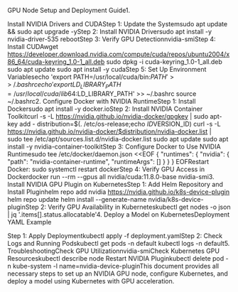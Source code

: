 GPU Node Setup and Deployment Guide1. 

Install NVIDIA Drivers and CUDAStep 1: Update the Systemsudo apt update && sudo apt upgrade -yStep 2: Install NVIDIA Driversudo apt install -y nvidia-driver-535
rebootStep 3: Verify GPU Detectionnvidia-smiStep 4: Install CUDAwget https://developer.download.nvidia.com/compute/cuda/repos/ubuntu2004/x86_64/cuda-keyring_1.0-1_all.deb
sudo dpkg -i cuda-keyring_1.0-1_all.deb
sudo apt update
sudo apt install -y cudaStep 5: Set Up Environment Variablesecho 'export PATH=/usr/local/cuda/bin:$PATH' >> ~/.bashrc
echo 'export LD_LIBRARY_PATH=/usr/local/cuda/lib64:$LD_LIBRARY_PATH' >> ~/.bashrc
source ~/.bashrc2. Configure Docker with NVIDIA RuntimeStep 1: Install Dockersudo apt install -y docker.ioStep 2: Install NVIDIA Container Toolkitcurl -s -L https://nvidia.github.io/nvidia-docker/gpgkey | sudo apt-key add -
distribution=$(. /etc/os-release;echo $ID$VERSION_ID)
curl -s -L https://nvidia.github.io/nvidia-docker/$distribution/nvidia-docker.list | \
sudo tee /etc/apt/sources.list.d/nvidia-docker.list
sudo apt update
sudo apt install -y nvidia-container-toolkitStep 3: Configure Docker to Use NVIDIA Runtimesudo tee /etc/docker/daemon.json <<EOF
{
    "runtimes": {
        "nvidia": {
            "path": "nvidia-container-runtime",
            "runtimeArgs": []
        }
    }
}
EOFRestart Docker:
sudo systemctl restart dockerStep 4: Verify GPU Access in Dockerdocker run --rm --gpus all nvidia/cuda:11.8.0-base nvidia-smi3. Install NVIDIA GPU Plugin on KubernetesStep 1: Add Helm Repository and Install Pluginhelm repo add nvidia https://nvidia.github.io/k8s-device-plugin
helm repo update
helm install --generate-name nvidia/k8s-device-pluginStep 2: Verify GPU Availability in Kuberneteskubectl get nodes -o json | jq '.items[].status.allocatable'4. 
Deploy a Model on KubernetesDeployment YAML Example

Step 1: Apply Deploymentkubectl apply -f deployment.yamlStep 2: Check Logs and Running Podskubectl get pods -n default
kubectl logs <pod-name> -n default5. TroubleshootingCheck GPU Utilizationnvidia-smiCheck Kubernetes GPU Resourceskubectl describe node <node-name>Restart NVIDIA Pluginkubectl delete pod -n kube-system -l name=nvidia-device-pluginThis document provides all necessary steps to set up an NVIDIA GPU node, configure Kubernetes, and deploy a model using Kubernetes with GPU acceleration.
